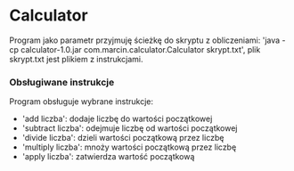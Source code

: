 # Calculator

Program jako parametr przyjmuję ścieżkę do skryptu z obliczeniami:
'java -cp calculator-1.0.jar com.marcin.calculator.Calculator skrypt.txt', plik skrypt.txt jest plikiem z instrukcjami.

### Obsługiwane instrukcje

Program obsługuje wybrane instrukcje:
- 'add liczba': dodaje liczbę do wartości początkowej
- 'subtract liczba': odejmuje liczbę od wartości początkowej
- 'divide liczba': dzieli wartości początkową przez liczbę
- 'multiply liczba': mnoży wartości początkową przez liczbę
- 'apply liczba': zatwierdza wartość początkową